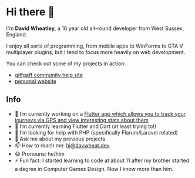 # Hi there 👋

<!--
**davwheat/davwheat** is a ✨ _special_ ✨ repository because its `README.md` (this file) appears on your GitHub profile.
-->

I'm **David Wheatley**, a 16 year old all-round developer from West Sussex, England.

I enjoy all sorts of programming, from mobile apps to WinForms to GTA V multiplayer plugins, but I tend to focus more heavily on web development.

You can check out some of my projects in action:

- [giffgaff community help site](https://giffgaff.davwheat.dev)
- [personal website](https://davwheat.dev/)

## Info

- 🔭 I’m currently working on a [Flutter app which allows you to track your journeys via GPS and view interesting stats about them](https://github.com/davwheat/my-trails-app)
- 🌱 I’m currently learning Flutter and Dart (at least trying to!)
- 🤔 I’m looking for help with PHP (specifically Flarum/Laravel related)
- 💬 Ask me about my previous projects
- 📫 How to reach me: [hi@davwheat.dev](mailto:hi@davwheat.dev)
- 😄 Pronouns: he/him
- ⚡ Fun fact: I started learning to code at about 11 after my brother started a degree in Computer Games Design. Now I know more than him.
